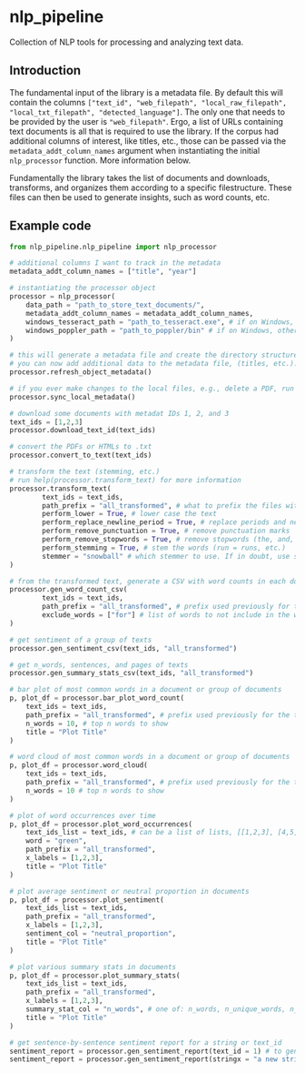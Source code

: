 # nlp_pipeline
Collection of NLP tools for processing and analyzing text data.

## Introduction
The fundamental input of the library is a metadata file. By default this will contain the columns `["text_id", "web_filepath", "local_raw_filepath", "local_txt_filepath", "detected_language"]`. The only one that needs to be provided by the user is `"web_filepath"`. Ergo, a list of URLs containing text documents is all that is required to use the library. If the corpus had additional columns of interest, like titles, etc., those can be passed via the `metadata_addt_column_names` argument when instantiating the initial `nlp_processor` function. More information below.

Fundamentally the library takes the list of documents and downloads, transforms, and organizes them according to a specific filestructure. These files can then be used to generate insights, such as word counts, etc.

## Example code
```py
from nlp_pipeline.nlp_pipeline import nlp_processor

# additional columns I want to track in the metadata
metadata_addt_column_names = ["title", "year"] 

# instantiating the processor object
processor = nlp_processor(
	data_path = "path_to_store_text_documents/",
	metadata_addt_column_names = metadata_addt_column_names,
	windows_tesseract_path = "path_to_tesseract.exe", # if on Windows, otherwise leave blank and have it installed in your path
	windows_poppler_path = "path_to_poppler/bin" # if on Windows, otherwise leave blank and have it installed in your path
)

# this will generate a metadata file and create the directory structure
# you can now add additional data to the metadata file, (titles, etc.). When finished, run the following so the metadata in the processor object will reflect the local file
processor.refresh_object_metadata()

# if you ever make changes to the local files, e.g., delete a PDF, run the following to make sure the metadata file reflects that
processor.sync_local_metadata()

# download some documents with metadat IDs 1, 2, and 3
text_ids = [1,2,3]
processor.download_text_id(text_ids)

# convert the PDFs or HTMLs to .txt
processor.convert_to_text(text_ids)

# transform the text (stemming, etc.)
# run help(processor.transform_text) for more information
processor.transform_text(
        text_ids = text_ids,
        path_prefix = "all_transformed", # what to prefix the files with this transformation
        perform_lower = True, # lower case the text
        perform_replace_newline_period = True, # replace periods and newline characters with |
        perform_remove_punctuation = True, # remove punctuation marks
        perform_remove_stopwords = True, # remove stopwords (the, and, etc.)
        perform_stemming = True, # stem the words (run = runs, etc.)
        stemmer = "snowball" # which stemmer to use. If in doubt, use snowball
)

# from the transformed text, generate a CSV with word counts in each document
processor.gen_word_count_csv(
        text_ids = text_ids, 
        path_prefix = "all_transformed", # prefix used previously for the transformation
        exclude_words = ["for"] # list of words to not include in the word counts
)

# get sentiment of a group of texts
processor.gen_sentiment_csv(text_ids, "all_transformed")

# get n_words, sentences, and pages of texts
processor.gen_summary_stats_csv(text_ids, "all_transformed")

# bar plot of most common words in a document or group of documents
p, plot_df = processor.bar_plot_word_count(
	text_ids = text_ids, 
	path_prefix = "all_transformed", # prefix used previously for the transformation
	n_words = 10, # top n words to show
	title = "Plot Title"
)

# word cloud of most common words in a document or group of documents
p, plot_df = processor.word_cloud(
	text_ids = text_ids, 
	path_prefix = "all_transformed", # prefix used previously for the transformation
	n_words = 10 # top n words to show
)

# plot of word occurrences over time
p, plot_df = processor.plot_word_occurrences(
    text_ids_list = text_ids, # can be a list of lists, [[1,2,3], [4,5,6]], for counts by decade e.g.
    word = "green", 
    path_prefix = "all_transformed", 
    x_labels = [1,2,3],
    title = "Plot Title"
)

# plot average sentiment or neutral proportion in documents
p, plot_df = processor.plot_sentiment(
    text_ids_list = text_ids, 
    path_prefix = "all_transformed", 
    x_labels = [1,2,3],
    sentiment_col = "neutral_proportion",
    title = "Plot Title"
)

# plot various summary stats in documents
p, plot_df = processor.plot_summary_stats(
    text_ids_list = text_ids, 
    path_prefix = "all_transformed", 
    x_labels = [1,2,3],
    summary_stat_col = "n_words", # one of: n_words, n_unique_words, n_sentences, n_pages, avg_word_length, avg_word_incidence
    title = "Plot Title"
)

# get sentence-by-sentence sentiment report for a string or text_id
sentiment_report = processor.gen_sentiment_report(text_id = 1) # to generate for a text_id
sentiment_report = processor.gen_sentiment_report(stringx = "a new string.") # to generate for a new string
```